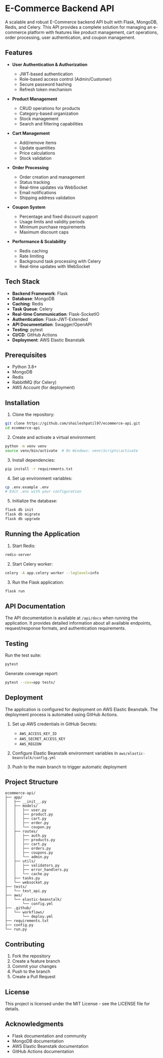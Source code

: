 # E-Commerce Backend API

A scalable and robust E-Commerce backend API built with Flask, MongoDB, Redis, and Celery. This API provides a complete solution for managing an e-commerce platform with features like product management, cart operations, order processing, user authentication, and coupon management.

## Features

- **User Authentication & Authorization**
  - JWT-based authentication
  - Role-based access control (Admin/Customer)
  - Secure password hashing
  - Refresh token mechanism

- **Product Management**
  - CRUD operations for products
  - Category-based organization
  - Stock management
  - Search and filtering capabilities

- **Cart Management**
  - Add/remove items
  - Update quantities
  - Price calculations
  - Stock validation

- **Order Processing**
  - Order creation and management
  - Status tracking
  - Real-time updates via WebSocket
  - Email notifications
  - Shipping address validation

- **Coupon System**
  - Percentage and fixed discount support
  - Usage limits and validity periods
  - Minimum purchase requirements
  - Maximum discount caps

- **Performance & Scalability**
  - Redis caching
  - Rate limiting
  - Background task processing with Celery
  - Real-time updates with WebSocket

## Tech Stack

- **Backend Framework**: Flask
- **Database**: MongoDB
- **Caching**: Redis
- **Task Queue**: Celery
- **Real-time Communication**: Flask-SocketIO
- **Authentication**: Flask-JWT-Extended
- **API Documentation**: Swagger/OpenAPI
- **Testing**: pytest
- **CI/CD**: GitHub Actions
- **Deployment**: AWS Elastic Beanstalk

## Prerequisites

- Python 3.8+
- MongoDB
- Redis
- RabbitMQ (for Celery)
- AWS Account (for deployment)

## Installation

1. Clone the repository:
```bash
git clone https://github.com/shaileshpatil97/ecommerce-api.git
cd ecommerce-api
```

2. Create and activate a virtual environment:
```bash
python -m venv venv
source venv/bin/activate  # On Windows: venv\Scripts\activate
```

3. Install dependencies:
```bash
pip install -r requirements.txt
```

4. Set up environment variables:
```bash
cp .env.example .env
# Edit .env with your configuration
```

5. Initialize the database:
```bash
flask db init
flask db migrate
flask db upgrade
```

## Running the Application

1. Start Redis:
```bash
redis-server
```

2. Start Celery worker:
```bash
celery -A app.celery worker --loglevel=info
```

3. Run the Flask application:
```bash
flask run
```

## API Documentation

The API documentation is available at `/api/docs` when running the application. It provides detailed information about all available endpoints, request/response formats, and authentication requirements.

## Testing

Run the test suite:
```bash
pytest
```

Generate coverage report:
```bash
pytest --cov=app tests/
```

## Deployment

The application is configured for deployment on AWS Elastic Beanstalk. The deployment process is automated using GitHub Actions.

1. Set up AWS credentials in GitHub Secrets:
   - `AWS_ACCESS_KEY_ID`
   - `AWS_SECRET_ACCESS_KEY`
   - `AWS_REGION`

2. Configure Elastic Beanstalk environment variables in `aws/elastic-beanstalk/config.yml`

3. Push to the main branch to trigger automatic deployment

## Project Structure

```
ecommerce-api/
├── app/
│   ├── __init__.py
│   ├── models/
│   │   ├── user.py
│   │   ├── product.py
│   │   ├── cart.py
│   │   ├── order.py
│   │   └── coupon.py
│   ├── routes/
│   │   ├── auth.py
│   │   ├── products.py
│   │   ├── cart.py
│   │   ├── orders.py
│   │   ├── coupons.py
│   │   └── admin.py
│   ├── utils/
│   │   ├── validators.py
│   │   ├── error_handlers.py
│   │   └── cache.py
│   ├── tasks.py
│   └── websocket.py
├── tests/
│   └── test_api.py
├── aws/
│   └── elastic-beanstalk/
│       └── config.yml
├── .github/
│   └── workflows/
│       └── deploy.yml
├── requirements.txt
├── config.py
└── run.py
```

## Contributing

1. Fork the repository
2. Create a feature branch
3. Commit your changes
4. Push to the branch
5. Create a Pull Request

## License

This project is licensed under the MIT License - see the LICENSE file for details.

## Acknowledgments

- Flask documentation and community
- MongoDB documentation
- AWS Elastic Beanstalk documentation
- GitHub Actions documentation 
